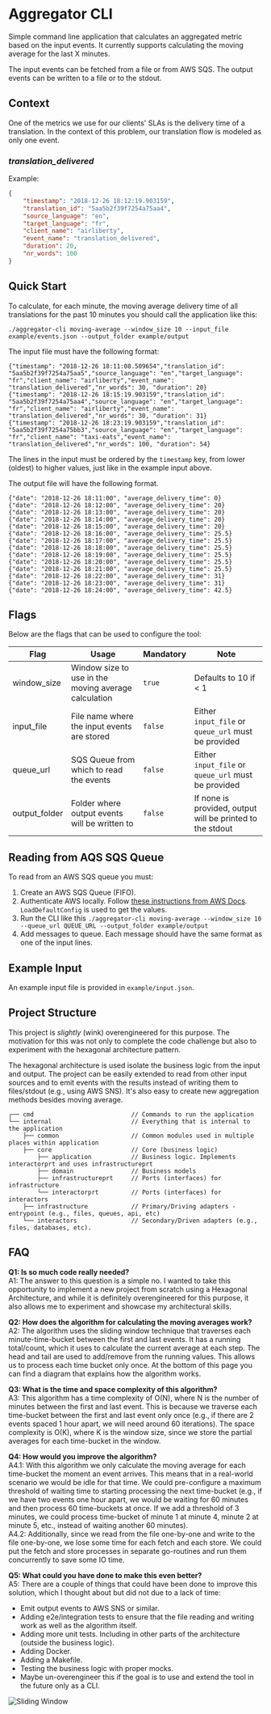 # Aggregator CLI

Simple command line application that calculates an aggregated metric based on the input events. It currently supports 
calculating the moving average for the last X minutes.

The input events can be fetched from a file or from AWS SQS. The output events can be written to a file or to the stdout.

## Context

One of the metrics we use for our clients' SLAs is the delivery time of a translation. In the context of this problem,
our translation flow is modeled as only one event.

### *translation_delivered*

Example:

```json
{
    "timestamp": "2018-12-26 18:12:19.903159",
    "translation_id": "5aa5b2f39f7254a75aa4",
    "source_language": "en",
    "target_language": "fr",
    "client_name": "airliberty",
    "event_name": "translation_delivered",
    "duration": 20,
    "nr_words": 100
}
```

## Quick Start

To calculate, for each minute, the moving average delivery time of all translations for the past 10 minutes you should 
call the application like this:

	./aggregator-cli moving-average --window_size 10 --input_file example/events.json --output_folder example/output
	
The input file must have the following format:

```
{"timestamp": "2018-12-26 18:11:08.509654","translation_id": "5aa5b2f39f7254a75aa5","source_language": "en","target_language": "fr","client_name": "airliberty","event_name": "translation_delivered","nr_words": 30, "duration": 20}
{"timestamp": "2018-12-26 18:15:19.903159","translation_id": "5aa5b2f39f7254a75aa4","source_language": "en","target_language": "fr","client_name": "airliberty","event_name": "translation_delivered","nr_words": 30, "duration": 31}
{"timestamp": "2018-12-26 18:23:19.903159","translation_id": "5aa5b2f39f7254a75bb3","source_language": "en","target_language": "fr","client_name": "taxi-eats","event_name": "translation_delivered","nr_words": 100, "duration": 54}
```

The lines in the input must be ordered by the `timestamp` key, from lower (oldest) to higher values, just like in the 
example input above.

The output file will have the following format.

```
{"date": "2018-12-26 18:11:00", "average_delivery_time": 0}
{"date": "2018-12-26 18:12:00", "average_delivery_time": 20}
{"date": "2018-12-26 18:13:00", "average_delivery_time": 20}
{"date": "2018-12-26 18:14:00", "average_delivery_time": 20}
{"date": "2018-12-26 18:15:00", "average_delivery_time": 20}
{"date": "2018-12-26 18:16:00", "average_delivery_time": 25.5}
{"date": "2018-12-26 18:17:00", "average_delivery_time": 25.5}
{"date": "2018-12-26 18:18:00", "average_delivery_time": 25.5}
{"date": "2018-12-26 18:19:00", "average_delivery_time": 25.5}
{"date": "2018-12-26 18:20:00", "average_delivery_time": 25.5}
{"date": "2018-12-26 18:21:00", "average_delivery_time": 25.5}
{"date": "2018-12-26 18:22:00", "average_delivery_time": 31}
{"date": "2018-12-26 18:23:00", "average_delivery_time": 31}
{"date": "2018-12-26 18:24:00", "average_delivery_time": 42.5}
```

## Flags

Below are the flags that can be used to configure the tool:

| Flag          | Usage                                                | Mandatory | Note                                                      |
|---------------|------------------------------------------------------|-----------|-----------------------------------------------------------|
| window_size   | Window size to use in the moving average calculation | `true`    | Defaults to 10 if < 1                                     | 
| input_file    | File name where the input events are stored          | `false`   | Either `input_file` or `queue_url` must be provided       | 
| queue_url     | SQS Queue from which to read the events              | `false`   | Either `input_file` or `queue_url` must be provided       | 
| output_folder | Folder where output events will be written to        | `false`   | If none is provided, output will be printed to the stdout | 

## Reading from AQS SQS Queue
To read from an AWS SQS queue you must:

1. Create an AWS SQS Queue (FIFO).
2. Authenticate AWS locally. Follow [these instructions from AWS Docs](https://docs.aws.amazon.com/sdk-for-go/v1/developer-guide/configuring-sdk.html). `LoadDefaultConfig` is used to get the values.
3. Run the CLI like this `./aggregator-cli moving-average --window_size 10 --queue_url QUEUE_URL --output_folder example/output`
4. Add messages to queue. Each message should have the same format as one of the input lines.

## Example Input

An example input file is provided in `example/input.json`.

## Project Structure

This project is *slightly* (wink) overengineered for this purpose. The motivation for this was not only to complete 
the code challenge but also to experiment with the hexagonal architecture pattern.

The hexagonal architecture is used isolate the business logic from the input and output. The project can be easily 
extended to read from other input sources and to emit events with the results instead of writing them to files/stdout 
(e.g., using AWS SNS). It's also easy to create new aggregation methods besides moving average.

```
┌── cmd                           // Commands to run the application
└── internal                      // Everything that is internal to the application
    ├── common                    // Common modules used in multiple places within application
    ├── core                      // Core (business logic)
        ├── application           // Business logic. Implements interactorprt and uses infrastructureprt
        ├── domain                // Business models
        ├── infrastructureprt     // Ports (interfaces) for infrastructure
        └── interactorprt         // Ports (interfaces) for interactors
    ├── infrastructure            // Primary/Driving adapters - entrypoint (e.g., files, queues, api, etc)
    └── interactors               // Secondary/Driven adapters (e.g., files, databases, etc). 
```

## FAQ

**Q1: Is so much code really needed?**  
A1: The answer to this question is a simple no. I wanted to take this opportunity to implement a new project
from scratch using a Hexagonal Architecture, and while it is definitely overengineered for this purpose, it also allows
me to experiment and showcase my architectural skills.

**Q2: How does the algorithm for calculating the moving averages work?**  
A2: The algorithm uses the sliding window technique that traverses each minute-time-bucket between the first and last
events. It has a running total/count, which it uses to calculate the current average at each step. The head and tail are
used to add/remove from the running values. This allows us to process each time bucket only once. At the bottom of this
page you can find a diagram that explains how the algorithm works.

**Q3: What is the time and space complexity of this algorithm?**  
A3: This algorithm has a time complexity of O(N), where N is the number of minutes between the first and last event.
This is because we traverse each time-bucket between the first and last event only once (e.g., if there are 2 events
spaced 1 hour apart, we will need around 60 iterations). The space complexity is O(K), where K is the window size,
since we store the partial averages for each time-bucket in the window.

**Q4: How would you improve the algorithm?**  
A4.1: With this algorithm we only calculate the moving average for each time-bucket the moment an event arrives. This
means that in a real-world scenario we would be idle for that time. We could pre-configure a maximum threshold of
waiting time to starting processing the next time-bucket (e.g., if we have two events one hour apart, we would be
waiting for 60 minutes and then process 60 time-buckets at once. If we add a threshold of 3 minutes, we could process 
time-bucket of minute 1 at minute 4, minute 2 at minute 5, etc., instead of waiting another 60 minutes).  
A4.2: Additionally, since we read from the file one-by-one and write to the file one-by-one, we lose some time for each
fetch and each store. We could put the fetch and store processes in separate go-routines and run them concurrently to 
save some IO time.

**Q5: What could you have done to make this even better?**  
A5: There are a couple of things that could have been done to improve this solution, which I thought about but
did not due to a lack of time:
- Emit output events to AWS SNS or similar.
- Adding e2e/integration tests to ensure that the file reading and writing work as well as the algorithm
itself.
- Adding more unit tests. Including in other parts of the architecture (outside the business logic).
- Adding Docker.
- Adding a Makefile.
- Testing the business logic with proper mocks.
- Maybe un-overengineer this if the goal is to use and extend the tool in the future only as a CLI.

![Sliding Window](sliding_window.jpg)